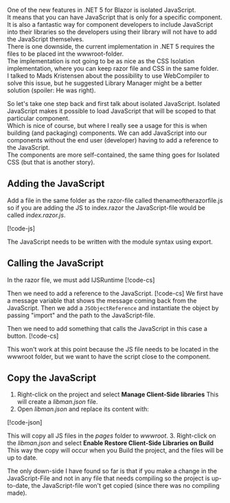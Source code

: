 One of the new features in .NET 5 for Blazor is isolated JavaScript.  
It means that you can have JavaScript that is only for a specific component.  
It is also a fantastic way for component developers to include JavaScript into their libraries so the developers using their library will not have to add the JavaScript themselves.  
There is one downside, the current implementation in .NET 5 requires the files to be placed int the wwwroot-folder.  
The implementation is not going to be as nice as the CSS Isolation implementation, where you can keep razor file and CSS in the same folder.  
I talked to Mads Kristensen about the possibility to use WebCompiler to solve this issue, but he suggested Library Manager might be a better solution (spoiler: He was right).  

So let's take one step back and first talk about isolated JavaScript.
Isolated JavaScript makes it possible to load JavaScript that will be scoped to that particular component.  
Which is nice of course, but where I really see a usage for this is when building (and packaging) components.
We can add JavaScript into our components without the end user (developer) having to add a reference to the JavaScript.  
The components are more self-contained, the same thing goes for Isolated CSS (but that is another story).

## Adding the JavaScript

Add a file in the same folder as the razor-file called thenameoftherazorfile.js so if you are adding the JS to index.razor the JavaScript-file would be called *index.razor.js*.

[!code-js[](https://raw.githubusercontent.com/EngstromJimmy/BlazorPlayground/master/BlazorPlayground/BlazorPlayground5/Pages/IsolatedJS.razor.js)]

The JavaScript needs to be written with the module syntax using export. 

## Calling the JavaScript

In the razor file, we must add  IJSRuntime
[!code-cs[](https://raw.githubusercontent.com/EngstromJimmy/BlazorPlayground/master/BlazorPlayground/BlazorPlayground5/Pages/IsolatedJS.razor?Name=IJSRuntime)]

Then we need to add a reference to the JavaScript.
[!code-cs[](https://raw.githubusercontent.com/EngstromJimmy/BlazorPlayground/master/BlazorPlayground/BlazorPlayground5/Pages/IsolatedJS.razor?Name=Code)]
We first have a message variable that shows the message coming back from the JavaScript.
Then we add a ```JSObjectReference``` and instantiate the object by passing "import" and the path to the JavaScript-file.

Then we need to add something that calls the JavaScript in this case a button.
[!code-cs[](https://raw.githubusercontent.com/EngstromJimmy/BlazorPlayground/master/BlazorPlayground/BlazorPlayground5/Pages/IsolatedJS.razor?Name=Button)]

This won't work at this point because the JS file needs to be located in the wwwroot folder, but we want to have the script close to the component.

## Copy the JavaScript

1. Right-click on the project and select **Manage Client-Side libraries**
This will create a *libman.json* file.
2. Open *libman.json* and replace its content with:

[!code-json[](https://github.com/EngstromJimmy/BlazorPlayground/blob/master/BlazorPlayground/BlazorPlayground5/libman.json)]

This will copy all JS files in the *pages* folder to *wwwroot*.
3. Right-click on the *libman.json* and select **Enable Restore Client-Side Libraries on Build**
This way the copy will occur when you Build the project, and the files will be up to date.

The only down-side I have found so far is that if you make a change in the JavaScript-File and not in any file that needs compiling so the project is up-to-date, the JavaScript-file won't get copied (since there was no compiling made).







